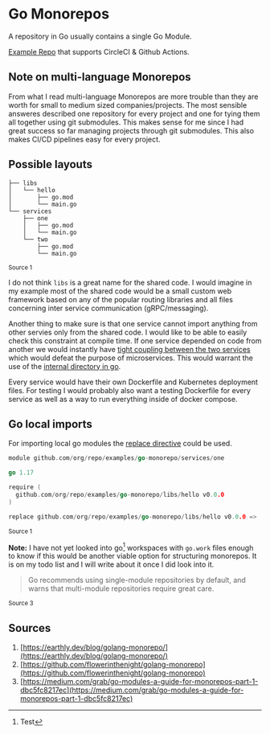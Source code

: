 # Go Monorepos

A repository in Go usually contains a single Go Module.

[Example Repo](https://github.com/flowerinthenight/golang-monorepo) that supports CircleCI & Github Actions.

## Note on multi-language Monorepos

From what I read multi-language Monorepos are more trouble than they are worth for small to medium sized companies/projects. The most sensible answeres described one repository for every project and one for tying them all together using git submodules. This makes sense for me since I had great success so far managing projects through git submodules. This also makes CI/CD pipelines easy for every project.

## Possible layouts

```
├── libs
│   └── hello
│       ├── go.mod
│       └── main.go
└── services
    ├── one
    │   ├── go.mod
    │   └── main.go
    └── two
        ├── go.mod
        └── main.go
```

<sup>Source 1</sup>

I do not think `libs` is a great name for the shared code. I would imagine in my example most of the shared code would be a small custom web framework based on any of the popular routing libraries and all files concerning inter service communication (gRPC/messaging).

Another thing to make sure is that one service cannot import anything from other servies only from the shared code. I would like to be able to easily check this constraint at compile time. If one service depended on code from another we would instantly have [tight coupling between the two services](https://chrisrichardson.net/post/microservices/2020/12/14/designing-loosely-coupled-services.html) which would defeat the purpose of microservices. This would warrant the use of the [internal directory in go](https://go.dev/doc/go1.4#internalpackages).

Every service would have their own Dockerfile and Kubernetes deployment files. For testing I would probably also want a testing Dockerfile for every service as well as a way to run everything inside of docker compose.

## Go local imports

For importing local go modules the [replace directive](https://go.dev/ref/mod?id=go-work-file-replace#go-mod-file-replace) could be used.

```go
module github.com/org/repo/examples/go-monorepo/services/one

go 1.17

require (
  github.com/org/repo/examples/go-monorepo/libs/hello v0.0.0
)

replace github.com/org/repo/examples/go-monorepo/libs/hello v0.0.0 => ../../libs/hello
```

<sup>Source 1</sup>

**Note:** I have not yet looked into go[^fn1] workspaces with `go.work` files enough to know if this would be another viable option for structuring monorepos. It is on my todo list and I will write about it once I did look into it.

> Go recommends using single-module repositories by default, and warns that multi-module repositories require great care.

<sup>Source 3</sup>

## Sources

1. [https://earthly.dev/blog/golang-monorepo/](https://earthly.dev/blog/golang-monorepo/)
2. [https://github.com/flowerinthenight/golang-monorepo](https://github.com/flowerinthenight/golang-monorepo)
3. [https://medium.com/grab/go-modules-a-guide-for-monorepos-part-1-dbc5fc8217ec](https://medium.com/grab/go-modules-a-guide-for-monorepos-part-1-dbc5fc8217ec)

[^fn1]: Test
